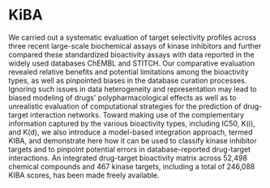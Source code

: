 # KiBA
We carried out a systematic evaluation of target selectivity profiles across three recent large-scale biochemical assays of kinase inhibitors and further compared these standardized bioactivity assays with data reported in the widely used databases ChEMBL and STITCH. Our comparative evaluation revealed relative benefits and potential limitations among the bioactivity types, as well as pinpointed biases in the database curation processes. Ignoring such issues in data heterogeneity and representation may lead to biased modeling of drugs' polypharmacological effects as well as to unrealistic evaluation of computational strategies for the prediction of drug-target interaction networks. Toward making use of the complementary information captured by the various bioactivity types, including IC50, K(i), and K(d), we also introduce a model-based integration approach, termed KIBA, and demonstrate here how it can be used to classify kinase inhibitor targets and to pinpoint potential errors in database-reported drug-target interactions. An integrated drug-target bioactivity matrix across 52,498 chemical compounds and 467 kinase targets, including a total of 246,088 KIBA scores, has been made freely available.
